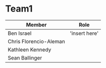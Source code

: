 Team1
=====

  Member      |     Role
------------- | -------------
Ben Israel    | 'insert here'
Chris Florencio-Aleman  |
Kathleen Kennedy  |
Sean Ballinger  |
